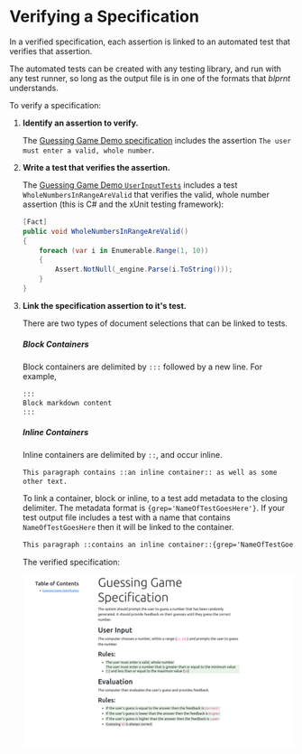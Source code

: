 # Verifying a Specification

In a verified specification, each assertion is linked to an automated test that verifies that assertion.

The automated tests can be created with any testing library, and run with any test runner, so long as the output file is in one of the formats that *blprnt* understands.

To verify a specification:

1. **Identify an assertion to verify.**

    The [Guessing Game Demo specification](https://github.com/blprnt-org/guess-demo/blob/main/GuessingGame/Guessing%20Game%20Specification/Guessing%20Game%20Specification.md) includes the assertion `The user must enter a valid, whole number`.

2. **Write a test that verifies the assertion.**

    The [Guessing Game Demo `UserInputTests`](https://github.com/blprnt-org/guess-demo/blob/main/GuessingGameTests/UserInputTests.cs) includes a test `WholeNumbersInRangeAreValid` that verifies the valid, whole number assertion (this is C# and the xUnit testing framework):

    ```csharp
    [Fact]
    public void WholeNumbersInRangeAreValid()
    {
        foreach (var i in Enumerable.Range(1, 10))
        {
            Assert.NotNull(_engine.Parse(i.ToString()));
        }
    }
    ```

3. **Link the specification assertion to it's test.**

    There are two types of document selections that can be linked to tests.

    ##### Block Containers

    Block containers are delimited by `:::` followed by a new line. For example,

    ```
   :::
   Block markdown content
   :::
    ```

    ##### Inline Containers

    Inline containers are delimited by `::`, and occur inline.

    ```
    This paragraph contains ::an inline container:: as well as some other text.
    ```

    To link a container, block or inline, to a test add metadata to the closing delimiter. The metadata format is `{grep='NameOfTestGoesHere'}`. If your test output file includes a test with a name that contains `NameOfTestGoesHere` then it will be linked to the container.

    ```markdown
    This paragraph ::contains an inline container::{grep='NameOfTestGoesHere'} as well as some other text.
    ```

    The verified specification:

    ![A verified specification](../gamespecverified.png)